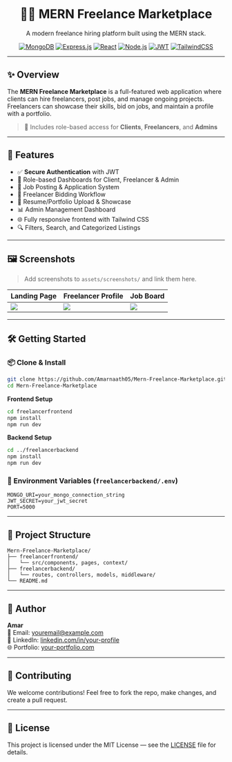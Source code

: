 <div align="center">

# 🧑‍💻 MERN Freelance Marketplace  
A modern freelance hiring platform built using the MERN stack.

[![MongoDB](https://img.shields.io/badge/MongoDB-4EA94B?style=for-the-badge&logo=mongodb&logoColor=white)](#)
[![Express.js](https://img.shields.io/badge/Express.js-000000?style=for-the-badge&logo=express&logoColor=white)](#)
[![React](https://img.shields.io/badge/React-20232A?style=for-the-badge&logo=react&logoColor=61DAFB)](#)
[![Node.js](https://img.shields.io/badge/Node.js-339933?style=for-the-badge&logo=node.js&logoColor=white)](#)
[![JWT](https://img.shields.io/badge/JWT-000000?style=for-the-badge&logo=jsonwebtokens)](#)
[![TailwindCSS](https://img.shields.io/badge/TailwindCSS-38B2AC?style=for-the-badge&logo=tailwind-css&logoColor=white)](#)

</div>

---

## ✨ Overview

The **MERN Freelance Marketplace** is a full-featured web application where clients can hire freelancers, post jobs, and manage ongoing projects. Freelancers can showcase their skills, bid on jobs, and maintain a profile with a portfolio.

> 🔐 Includes role-based access for **Clients**, **Freelancers**, and **Admins**

---

## 🚩 Features

- ✅ **Secure Authentication** with JWT
- 👤 Role-based Dashboards for Client, Freelancer & Admin
- 📂 Job Posting & Application System
- 💼 Freelancer Bidding Workflow
- 🧾 Resume/Portfolio Upload & Showcase
- 📊 Admin Management Dashboard
- 🌐 Fully responsive frontend with Tailwind CSS
- 🔍 Filters, Search, and Categorized Listings

---

## 🖼️ Screenshots

> Add screenshots to `assets/screenshots/` and link them here.

| Landing Page | Freelancer Profile | Job Board |
|--------------|--------------------|------------|
| ![](assets/screenshots/home.png) | ![](assets/screenshots/freelancer.png) | ![](assets/screenshots/jobs.png) |

---

## 🛠️ Getting Started

### 📦 Clone & Install

```bash
git clone https://github.com/Amarnaath05/Mern-Freelance-Marketplace.git
cd Mern-Freelance-Marketplace
```

**Frontend Setup**

```bash
cd freelancerfrontend
npm install
npm run dev
```

**Backend Setup**

```bash
cd ../freelancerbackend
npm install
npm run dev
```

### 🔐 Environment Variables (`freelancerbackend/.env`)

```env
MONGO_URI=your_mongo_connection_string
JWT_SECRET=your_jwt_secret
PORT=5000
```

---

## 📁 Project Structure

```
Mern-Freelance-Marketplace/
├── freelancerfrontend/
│   └── src/components, pages, context/
├── freelancerbackend/
│   └── routes, controllers, models, middleware/
└── README.md
```

---

## 🙋 Author

**Amar**  
📧 Email: [youremail@example.com](mailto:amarnaathamarnaath12@gmail.com)  
🔗 LinkedIn: [linkedin.com/in/your-profile]()  
🌐 Portfolio: [your-portfolio.com]([https://your-portfolio.com](https://www.linkedin.com/in/amarnaath-pechimuthu-99617426a/))

---

## 🤝 Contributing

We welcome contributions! Feel free to fork the repo, make changes, and create a pull request.

---

## 📄 License

This project is licensed under the MIT License — see the [LICENSE](LICENSE) file for details.
